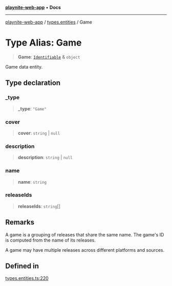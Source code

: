 [**playnite-web-app**](../../README.md) • **Docs**

***

[playnite-web-app](../../README.md) / [types.entities](../README.md) / Game

# Type Alias: Game

> **Game**: [`Identifiable`](Identifiable.md) & `object`

Game data entity.

## Type declaration

### \_type

> **\_type**: `"Game"`

### cover

> **cover**: `string` \| `null`

### description

> **description**: `string` \| `null`

### name

> **name**: `string`

### releaseIds

> **releaseIds**: `string`[]

## Remarks

A game is a grouping of releases that share the same name.
The game's ID is computed from the name of its releases.

A game may have multiple releases across different platforms and sources.

## Defined in

[types.entities.ts:220](https://github.com/andrew-codes/playnite-web/blob/9fd639c627491fedc011adc14939951a048f7049/apps/playnite-web/src/server/data/types.entities.ts#L220)
